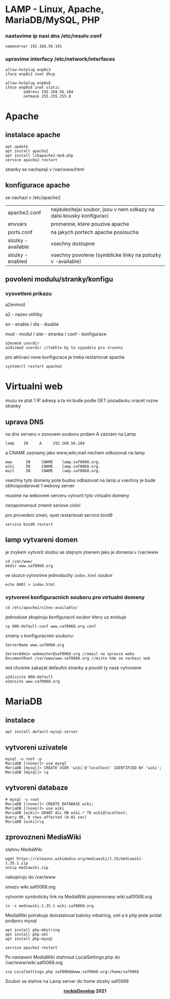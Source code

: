 # LAMP - Linux, Apache, MariaDB/MySQL, PHP

### nastavime ip nasi dns /etc/resolv.conf
    nameserver 192.168.56.101

### upravime interfacy /etc/network/interfaces
    allow-hotplug enp0s3
    iface enp0s3 inet dhcp
    
    allow-hotplug enp0s8
    iface enp0s8 inet static
            address 192.168.56.104
            netmask 255.255.255.0

# Apache
## instalace apache
    apt update
    apt install apache2
    apt install libapache2-mod-php
    service apache2 restart

stranky se nachazeji v /var/www/html


## konfigurace apache
se nachazi v /etc/apache2
<table>
  <tr><td>apache2.conf</td><td>nejdulezitejsi soubor, jsou v nem odkazy na dalsi kousky konfiguraci</td></tr>
  <tr><td>envvars</td><td>promenne, ktere pouziva apache</td></tr>
  <tr><td>ports.conf</td><td>na jakych portech apache posloucha</td></tr>
  <tr><td>slozky -available</td><td>vsechny dostupne</td></tr>
  <tr><td>slozky -enabled</td><td>vsechny povolene (symblicke linky na polozky v -available)</td></tr>
</table>

## povoleni modulu/stranky/konfigu

### vysvetleni prikazu
a2enmod

a2 - nazev utilitky

en - enable / dis - disable

mod - modul / site - stranka / conf - konfigurace

    a2enmod userdir
    a2dismod userdir //takhle by to vypadalo pro zruseni
    
pro aktivaci nove konfigurace je treba restartovat apache

    systemctl restart apache2

# Virtualni web
muzu se ptat 1 IP adresy a ta mi bude podle GET pozadavku vracet ruzne stranky

## uprava DNS
na dns serveru v zonovem souboru pridam A zaznam na Lamp

    lamp    IN     A     192.168.56.104

a CNAME zaznamy jako www,wiki,mail necham odkazovat na lamp

    www      IN     CNAME    lamp.saf0068.org.
    wiki     IN     CNAME    lamp.saf0068.org.
    mail     IN     CNAME    lamp.saf0068.org.

vsechny tyto domeny pote budou odkazovat na lamp a vsechny je bude obhospodarovat 1 webovy server

musime na webovem serveru vytvorit tyto virtualni domeny

nezapomenout zmenit seriove cislo!

pro provedeni zmen, opet restartovat service bind9

    service bind9 restart
    
## lamp vytvareni domen
je zvykem vytvorit slozku se stejnym jmenem jako je domena v /var/www

    cd /var/www/
    mkdir www.saf0068.org
    
ve slozce vytvorime jednoduchy `index.html` soubor

    echo AHOJ > index.html

### vytvoreni konfiguracnich souboru pro virtualni domeny

    cd /etc/apache2/sites-available/

jednoduse zkopiruju konfiguracni soubor ktery uz existuje
    
    cp 000-default.conf www.saf0068.org.conf

zmeny v konfiguracnim souboru:
    
    ServerName www.saf0068.org
    
    ServerAdmin webmaster@saf0068.org //email na spravce webu
    DocumentRoot /var/www/www.saf0068.org //misto kde se nachazi web

ted chceme zakazat defaultni stranky a povolit ty nase vytvorene

    a2dissite 000-default
    a2ensite www.saf0068.org


# MariaDB
## instalace
    apt install default-mysql-server
    
## vytvoreni uzivatele
    mysql -u root -p
    MariaDB [(none)]> use mysql
    MariaDB [mysql]> CREATE USER 'wiki'@'localhost' IDENTIFIED BY 'wiki';
    MariaDB [mysql]> \q
    
## vytvoreni databaze
    # mysql -u root
    MariaDB [(none)]> CREATE DATABASE wiki;
    MariaDB [(none)]> use wiki
    MariaDB [wiki]> GRANT ALL ON wiki.* TO wiki@localhost;
    Query OK, 0 rows affected (0.01 sec)
    MariaDB [wiki]>\q
    
## zprovozneni MediaWiki
stahnu MediaWiki

    wget https://releases.wikimedia.org/mediawiki/1.35/mediawiki-1.35.1.zip
    unzip mediawiki.zip

nakopiruju do /var/www

smazu wiki.saf0068.org

vytvorim symbolicky link na MediaWiki pojmenovany wiki.saf0068.org

    ln -s mediawiki-1.35.1 wiki.saf0068.org
    
MediaWiki potrebuje doinstalovat balicky mbstring, xml a k php jeste pridat podporu mysql

    apt install php-mbstring
    apt install php-xml
    apt install php-mysql
    
    service apache2 restart
    
Po nastaveni MediaWiki stahnout LocalSettings.php do /var/www/wiki.saf0068.org

    scp LocalSettings.php saf0068@www.saf0068.org:/home/saf0068

Soubor se stahne na Lamp server do home slozky saf0068
    


<p align="center">
    <b><a href="https://github.com/rockieDevelop" target="_blank">rockieDevelop</a> 2021</b>
</div>
